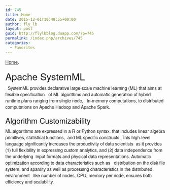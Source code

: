 ```yaml
---
id: 745
title: Home
date: 2015-12-01T10:40:55+00:00
author: fly_lb
layout: post
guid: http://flylbblog.duapp.com/?p=745
permalink: /index.php/archives/745
categories:
  - Favorites
---
```

[Home](http://systemml.apache.org/).

<h2 id="apache-systemml" style="box-sizing: border-box; font-family: 'Helvetica Neue', Helvetica, Arial, sans-serif; font-weight: 500; line-height: 1.1; margin-top: 20px; margin-bottom: 10px; font-size: 30px;">
  Apache SystemML
</h2>

<p style="box-sizing: border-box; margin: 0px 0px 10px; font-family: 'Helvetica Neue', Helvetica, Arial, sans-serif; font-size: 14px; line-height: 20px;">
    SystemML provides declarative large-scale machine learning (ML) that aims at flexible specification   of ML algorithms and automatic generation of hybrid runtime plans ranging from single node,   in-memory computations, to distributed computations on Apache Hadoop and Apache Spark.
</p>

<h3 id="algorithm-customizability" style="box-sizing: border-box; font-family: 'Helvetica Neue', Helvetica, Arial, sans-serif; font-weight: 500; line-height: 1.1; margin-top: 20px; margin-bottom: 10px; font-size: 24px;">
  Algorithm Customizability
</h3>

<p style="box-sizing: border-box; margin: 0px 0px 10px; font-family: 'Helvetica Neue', Helvetica, Arial, sans-serif; font-size: 14px; line-height: 20px;">
  ML algorithms are expressed in a R or Python syntax, that includes linear algebra primitives, statistical functions,  and ML-specific constructs. This high-level language significantly increases the productivity of data scientists  as it provides (1) full flexibility in expressing custom analytics, and (2) data independence from the underlying  input formats and physical data representations. Automatic optimization according to data characteristics such as   distribution on the disk file system, and sparsity as well as processing characteristics in the distributed environment   like number of nodes, CPU, memory per node, ensures both efficiency and scalability.
</p>